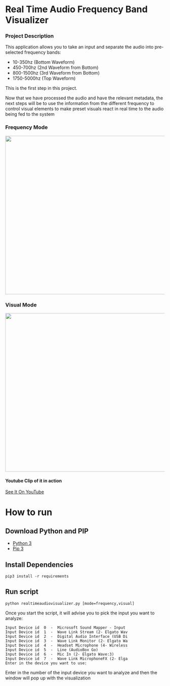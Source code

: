 # Real Time Audio Frequency Band Visualizer
### Project Description
This application allows you to take an input and separate the audio into pre-selected frequency bands:
- 10-350hz (Bottom Waveform)
- 450-700hz (2nd Waveform from Bottom)
- 800-1500hz (3rd Waveform from Bottom)
- 1750-5000hz (Top Waveform)


This is the first step in this project.

Now that we have processed the audio and have the relevant metadata, the next steps will be to use the information from the different frequency to control visual elements to make preset visuals react in real time to the audio being fed to the system

### Frequency Mode
<img src="https://media.giphy.com/media/Ne4ZFyWwZqDR2KBqQr/giphy.gif" width="800" height="500" /><br>

### Visual Mode
<img src="https://media.giphy.com/media/lafIYfHJZObd2d77kJ/giphy.gif" width="800" height="500" />

#### Youtube Clip of it in action
[See It On YouTube](https://youtu.be/QM9XnN9dogA)

# How to run
## Download Python and PIP
- [Python 3](https://www.python.org/downloads/)
- [Pip 3](https://pip.pypa.io/en/stable/installing/)
## Install Dependencies
```
pip3 install -r requirements
``` 
## Run script
```
python realtimeaudiovisualizer.py [mode=frequency,visual]
```
Once you start the script, it will advise you to pick the input you want to analyze:
```
Input Device id  0  -  Microsoft Sound Mapper - Input
Input Device id  1  -  Wave Link Stream (2- Elgato Wav
Input Device id  2  -  Digital Audio Interface (USB Di
Input Device id  3  -  Wave Link Monitor (2- Elgato Wa
Input Device id  4  -  Headset Microphone (4- Wireless
Input Device id  5  -  Line (AudioBox Go)
Input Device id  6  -  Mic In (2- Elgato Wave:3)
Input Device id  7  -  Wave Link MicrophoneFX (2- Elga
Enter in the device you want to use:
```
Enter in the number of the input device you want to analyze and then the window will pop up with the visualization